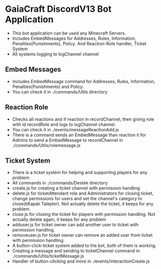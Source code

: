 # GaiaCraft DiscordV13 Bot Application

- This bot application can be used any Minecraft Servers.
- Includes EmbedMessages for Addresses, Rules, Information, Penalties(Punishments), Policy. And Reaction-Role handler,
  Ticket System
- All systems logging to logChannel channel

## Embed Messages

- Includes EmbedMessage command for Addresses, Rules, Information, Penalties(Punishments) and Policy.
- You can check it in ./commands/Utils directory

## Reaction Role

- Checks all reactions and if reaction in recordChannel, then giving role with id recordRole and logs to logChannel
  channel.
- You can check it in ./events/messageReactionAdd.js
- There is a command sends an EmbedMessage than reaction it for Admins to send a EmbedMessage to recordChannel in
  ./commands/Utils/rolemessage.js

## Ticket System

- There is a ticket system for helping and supporting players for any problem.
- All commands in ./commands/Destek directory
- create.js for creating a ticket channel with permission handling
- delete.js for ticketAttendant role and Administrators for closing ticket, change permissions for users and set the
  channel's category to closed(Kapalı Talepler). Not actually delete the ticket, it keeps for any problem.
- close.js for closing the ticket for players with permission handling. Not actually delete again, it keeps for any
  problem
- adduser.js for ticket owner can add another user to ticket with permission handling.
- removeuser.js for ticket owner can remove an added user from ticket with permission handling.
- A button-click-ticket system added to the bot, both of them is working.
- Creating a message and sending to ticketChannel command in ./commands/Utils/ticketMessage.js
- Handler of button-clicking and more in ./events/interactionCreate.js
